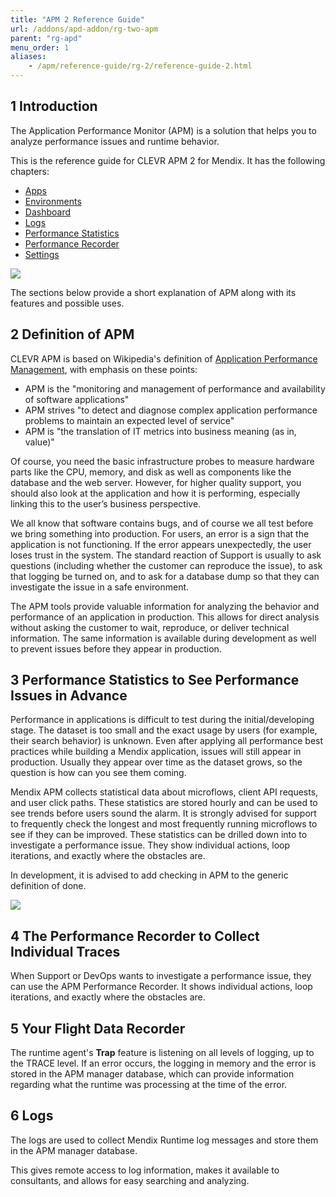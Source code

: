 ```yaml
---
title: "APM 2 Reference Guide"
url: /addons/apd-addon/rg-two-apm
parent: "rg-apd"
menu_order: 1
aliases:
    - /apm/reference-guide/rg-2/reference-guide-2.html
---
```


## 1 Introduction

The Application Performance Monitor (APM) is a solution that helps you to analyze performance issues and runtime behavior.

This is the reference guide for CLEVR APM 2 for Mendix. It has the following chapters:

* [Apps](rg-two-apps)
* [Environments](rg-two-environments)
* [Dashboard](rg-two-dashboard)
* [Logs](rg-two-logs)
* [Performance Statistics](rg-two-statistics)
* [Performance Recorder](rg-two-recorder)
* [Settings](rg-two-settings)

![](attachments/rg-two/APM_Powered_logo.png)

The sections below provide a short explanation of APM along with its features and possible uses.

## 2 Definition of APM

CLEVR APM is based on Wikipedia's definition of [Application Performance Management](http://en.wikipedia.org/wiki/Application_performance_management), with emphasis on these points:

* APM is the "monitoring and management of performance and availability of software applications"
* APM strives "to detect and diagnose complex application performance problems to maintain an expected level of service"
* APM is "the translation of IT metrics into business meaning (as in, value)"

Of course, you need the basic infrastructure probes to measure hardware parts like the CPU, memory, and disk as well as components like the database and the web server. However, for higher quality support, you should also look at the application and how it is performing, especially linking this to the user’s business perspective.

We all know that software contains bugs, and of course we all test before we bring something into production. For users, an error is a sign that the application is not functioning. If the error appears unexpectedly, the user loses trust in the system. The standard reaction of Support is usually to ask questions (including whether the customer can reproduce the issue), to ask that logging be turned on, and to ask for a database dump so that they can investigate the issue in a safe environment.

The APM tools provide valuable information for analyzing the behavior and performance of an application in production. This allows for direct analysis without asking the customer to wait, reproduce, or deliver technical information. The same information is available during development as well to prevent issues before they appear in production.

## 3 Performance Statistics to See Performance Issues in Advance

Performance in applications is difficult to test during the initial/developing stage. The dataset is too small and the exact usage by users (for example, their search behavior) is unknown. Even after applying all performance best practices while building a Mendix application, issues will still appear in production. Usually they appear over time as the dataset grows, so the question is how can you see them coming.

Mendix APM collects statistical data about microflows, client API requests, and user click paths. These statistics are stored hourly and can be used to see trends before users sound the alarm. It is strongly advised for support to frequently check the longest and most frequently running microflows to see if they can be improved. These statistics can be drilled down into to investigate a performance issue. They show individual actions, loop iterations, and exactly where the obstacles are.

In development, it is advised to add checking in APM to the generic definition of done.

![](attachments/rg-two/statistics_history.png)

## 4 The Performance Recorder to Collect Individual Traces

When Support or DevOps wants to investigate a performance issue, they can use the APM Performance Recorder. It shows individual actions, loop iterations, and exactly where the obstacles are.

## 5 Your Flight Data Recorder

The runtime agent's **Trap** feature is listening on all levels of logging, up to the TRACE level. If an error occurs, the logging in memory and the error is stored in the APM manager database, which can provide information regarding what the runtime was processing at the time of the error.

## 6 Logs

The logs are used to collect Mendix Runtime log messages and store them in the APM manager database.

This gives remote access to log information, makes it available to consultants, and allows for easy searching and analyzing.
